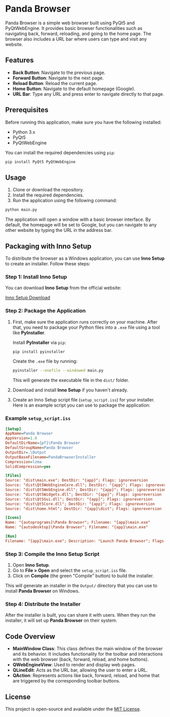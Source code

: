 # Panda Browser

Panda Browser is a simple web browser built using PyQt5 and PyQtWebEngine. It provides basic browser functionalities such as navigating back, forward, reloading, and going to the home page. The browser also includes a URL bar where users can type and visit any website.

## Features
- **Back Button**: Navigate to the previous page.
- **Forward Button**: Navigate to the next page.
- **Reload Button**: Reload the current page.
- **Home Button**: Navigate to the default homepage (Google).
- **URL Bar**: Type any URL and press enter to navigate directly to that page.

## Prerequisites
Before running this application, make sure you have the following installed:

- Python 3.x
- PyQt5
- PyQtWebEngine

You can install the required dependencies using `pip`:

```bash
pip install PyQt5 PyQtWebEngine
```

## Usage
1. Clone or download the repository.
2. Install the required dependencies.
3. Run the application using the following command:

```bash
python main.py
```

The application will open a window with a basic browser interface. By default, the homepage will be set to Google, but you can navigate to any other website by typing the URL in the address bar.

## Packaging with Inno Setup

To distribute the browser as a Windows application, you can use **Inno Setup** to create an installer. Follow these steps:

### Step 1: Install Inno Setup
You can download **Inno Setup** from the official website:

[Inno Setup Download](https://jrsoftware.org/isdl.php)

### Step 2: Package the Application
1. First, make sure the application runs correctly on your machine. After that, you need to package your Python files into a `.exe` file using a tool like **PyInstaller**.

   Install **PyInstaller** via `pip`:
   ```bash
   pip install pyinstaller
   ```

   Create the `.exe` file by running:
   ```bash
   pyinstaller --onefile --windowed main.py
   ```

   This will generate the executable file in the `dist/` folder.

2. Download and install **Inno Setup** if you haven't already.

3. Create an Inno Setup script file (`setup_script.iss`) for your installer. Here is an example script you can use to package the application:

### Example `setup_script.iss`

```ini
[Setup]
AppName=Panda Browser
AppVersion=1.0
DefaultDirName={pf}\Panda Browser
DefaultGroupName=Panda Browser
OutputDir=.\Output
OutputBaseFilename=PandaBrowserInstaller
Compression=lzma
SolidCompression=yes

[Files]
Source: "dist\main.exe"; DestDir: "{app}"; Flags: ignoreversion
Source: "dist\Qt5WebEngineCore.dll"; DestDir: "{app}"; Flags: ignoreversion
Source: "dist\Qt5WebEngine.dll"; DestDir: "{app}"; Flags: ignoreversion
Source: "dist\Qt5Widgets.dll"; DestDir: "{app}"; Flags: ignoreversion
Source: "dist\Qt5Gui.dll"; DestDir: "{app}"; Flags: ignoreversion
Source: "dist\Qt5Core.dll"; DestDir: "{app}"; Flags: ignoreversion
Source: "dist\home.html"; DestDir: "{app}\dist"; Flags: ignoreversion

[Icons]
Name: "{autoprograms}\Panda Browser"; Filename: "{app}\main.exe"
Name: "{autodesktop}\Panda Browser"; Filename: "{app}\main.exe"

[Run]
Filename: "{app}\main.exe"; Description: "Launch Panda Browser"; Flags: nowait postinstall skipifsilent
```

### Step 3: Compile the Inno Setup Script
1. Open **Inno Setup**.
2. Go to **File > Open** and select the `setup_script.iss` file.
3. Click on **Compile** (the green "Compile" button) to build the installer.

This will generate an installer in the `Output/` directory that you can use to install **Panda Browser** on Windows.

### Step 4: Distribute the Installer
After the installer is built, you can share it with users. When they run the installer, it will set up **Panda Browser** on their system.

## Code Overview
- **MainWindow Class**: This class defines the main window of the browser and its behavior. It includes functionality for the toolbar and interactions with the web browser (back, forward, reload, and home buttons).
- **QWebEngineView**: Used to render and display web pages.
- **QLineEdit**: Acts as the URL bar, allowing the user to enter a URL.
- **QAction**: Represents actions like back, forward, reload, and home that are triggered by the corresponding toolbar buttons.

## License
This project is open-source and available under the [MIT License](LICENSE).
